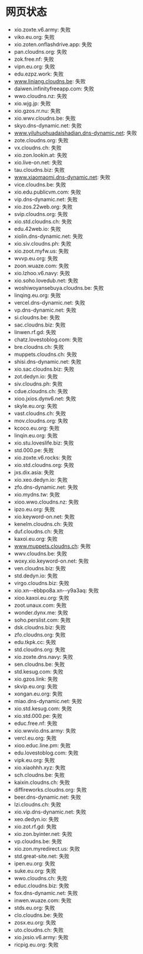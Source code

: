 # 网页状态
- xio.zoxte.v6.army: 失败
- viko.eu.org: 失败
- xio.zoten.onflashdrive.app: 失败
- pan.cloudns.org: 失败
- zok.free.nf: 失败
- vipn.eu.org: 失败
- edu.ezpz.work: 失败
- www.liniang.cloudns.be: 失败
- daiwen.infinityfreeapp.com: 失败
- wwo.cloudns.nz: 失败
- xio.wjg.jp: 失败
- xio.gzos.rr.nu: 失败
- xio.wwv.cloudns.be: 失败
- skyo.dns-dynamic.net: 失败
- www.yiluhuohuadaishadian.dns-dynamic.net: 失败
- zote.cloudns.org: 失败
- vx.cloudns.ch: 失败
- xio.zon.lookin.at: 失败
- xio.live-on.net: 失败
- tau.cloudns.biz: 失败
- www.xiaomaomi.dns-dynamic.net: 失败
- vice.cloudns.be: 失败
- xio.edu.publicvm.com: 失败
- vip.dns-dynamic.net: 失败
- xio.zos.22web.org: 失败
- svip.cloudns.org: 失败
- xio.std.cloudns.ch: 失败
- edu.42web.io: 失败
- xiolin.dns-dynamic.net: 失败
- xio.siv.cloudns.ph: 失败
- xio.zoot.myfw.us: 失败
- wvvp.eu.org: 失败
- zoon.wuaze.com: 失败
- xio.lzhoo.v6.navy: 失败
- xio.soho.lovedub.net: 失败
- woshiwoyansebuya.cloudns.be: 失败
- linqing.eu.org: 失败
- vercel.dns-dynamic.net: 失败
- vp.dns-dynamic.net: 失败
- si.cloudns.be: 失败
- sac.cloudns.biz: 失败
- linwen.rf.gd: 失败
- chatz.lovestoblog.com: 失败
- bre.cloudns.ch: 失败
- muppets.cloudns.ch: 失败
- shisi.dns-dynamic.net: 失败
- xio.sac.cloudns.biz: 失败
- zot.dedyn.io: 失败
- siv.cloudns.ph: 失败
- cdue.cloudns.ch: 失败
- xioo.jxios.dynv6.net: 失败
- skyle.eu.org: 失败
- vast.cloudns.ch: 失败
- mov.cloudns.org: 失败
- kcoco.eu.org: 失败
- linqin.eu.org: 失败
- xio.stu.loveslife.biz: 失败
- std.000.pe: 失败
- xio.zoxte.v6.rocks: 失败
- xio.std.cloudns.org: 失败
- jxs.dix.asia: 失败
- xio.xeo.dedyn.io: 失败
- zfo.dns-dynamic.net: 失败
- xio.mydns.tw: 失败
- xioo.wwo.cloudns.nz: 失败
- ipzo.eu.org: 失败
- xio.keyword-on.net: 失败
- kenelm.cloudns.ch: 失败
- duf.cloudns.ch: 失败
- kaxoi.eu.org: 失败
- www.muppets.cloudns.ch: 失败
- wwv.cloudns.be: 失败
- woxy.xio.keyword-on.net: 失败
- ven.cloudns.biz: 失败
- std.dedyn.io: 失败
- virgo.cloudns.biz: 失败
- xio.xn--ebbpo8a.xn--y9a3aq: 失败
- xioo.kaxoi.eu.org: 失败
- zoot.unaux.com: 失败
- wonder.dynx.me: 失败
- soho.perslist.com: 失败
- dsk.cloudns.biz: 失败
- zfo.cloudns.org: 失败
- edu.tkpk.cc: 失败
- std.cloudns.org: 失败
- xio.zoxte.dns.navy: 失败
- sen.cloudns.be: 失败
- std.kesug.com: 失败
- xio.gzos.link: 失败
- skvip.eu.org: 失败
- xongan.eu.org: 失败
- miao.dns-dynamic.net: 失败
- xio.std.kesug.com: 失败
- xio.std.000.pe: 失败
- educ.free.nf: 失败
- xio.wwvio.dns.army: 失败
- vercl.eu.org: 失败
- xioo.educ.line.pm: 失败
- edu.lovestoblog.com: 失败
- vipk.eu.org: 失败
- xio.xiaohhh.xyz: 失败
- sch.cloudns.be: 失败
- kaixin.cloudns.ch: 失败
- diffireworks.cloudns.org: 失败
- beer.dns-dynamic.net: 失败
- lzi.cloudns.ch: 失败
- xio.vip.dns-dynamic.net: 失败
- xeo.dedyn.io: 失败
- xio.zot.rf.gd: 失败
- xio.zon.byinter.net: 失败
- vp.cloudns.be: 失败
- xio.zon.myredirect.us: 失败
- std.great-site.net: 失败
- ipen.eu.org: 失败
- suke.eu.org: 失败
- wwo.cloudns.ch: 失败
- educ.cloudns.biz: 失败
- fox.dns-dynamic.net: 失败
- inwen.wuaze.com: 失败
- stds.eu.org: 失败
- clo.cloudns.be: 失败
- zosx.eu.org: 失败
- uto.cloudns.ch: 失败
- xio.jxsio.v6.army: 失败
- ricpig.eu.org: 失败
